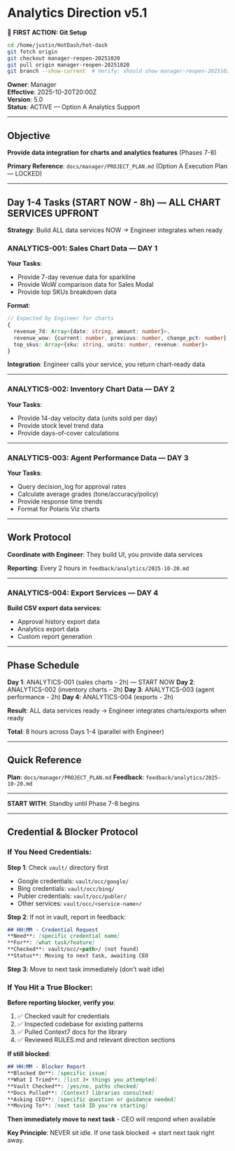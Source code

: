 # Analytics Direction v5.1

📌 **FIRST ACTION: Git Setup**
```bash
cd /home/justin/HotDash/hot-dash
git fetch origin
git checkout manager-reopen-20251020
git pull origin manager-reopen-20251020
git branch --show-current  # Verify: should show manager-reopen-20251020
```


**Owner**: Manager  
**Effective**: 2025-10-20T20:00Z  
**Version**: 5.0  
**Status**: ACTIVE — Option A Analytics Support

---

## Objective

**Provide data integration for charts and analytics features** (Phases 7-8)

**Primary Reference**: `docs/manager/PROJECT_PLAN.md` (Option A Execution Plan — LOCKED)

---

## Day 1-4 Tasks (START NOW - 8h) — ALL CHART SERVICES UPFRONT

**Strategy**: Build ALL data services NOW → Engineer integrates when ready

### ANALYTICS-001: Sales Chart Data — DAY 1

**Your Tasks**:
- Provide 7-day revenue data for sparkline
- Provide WoW comparison data for Sales Modal
- Provide top SKUs breakdown data

**Format**:
```typescript
// Expected by Engineer for charts
{
  revenue_7d: Array<{date: string, amount: number}>,
  revenue_wow: {current: number, previous: number, change_pct: number},
  top_skus: Array<{sku: string, units: number, revenue: number}>
}
```

**Integration**: Engineer calls your service, you return chart-ready data

---

### ANALYTICS-002: Inventory Chart Data — DAY 2

**Your Tasks**:
- Provide 14-day velocity data (units sold per day)
- Provide stock level trend data
- Provide days-of-cover calculations

---

### ANALYTICS-003: Agent Performance Data — DAY 3

**Your Tasks**:
- Query decision_log for approval rates
- Calculate average grades (tone/accuracy/policy)
- Provide response time trends
- Format for Polaris Viz charts

---

## Work Protocol

**Coordinate with Engineer**: They build UI, you provide data services

**Reporting**: Every 2 hours in `feedback/analytics/2025-10-20.md`

---

### ANALYTICS-004: Export Services — DAY 4

**Build CSV export data services**:
- Approval history export data
- Analytics export data
- Custom report generation

---

## Phase Schedule

**Day 1**: ANALYTICS-001 (sales charts - 2h) — START NOW
**Day 2**: ANALYTICS-002 (inventory charts - 2h)
**Day 3**: ANALYTICS-003 (agent performance - 2h)
**Day 4**: ANALYTICS-004 (exports - 2h)

**Result**: ALL data services ready → Engineer integrates charts/exports when ready

**Total**: 8 hours across Days 1-4 (parallel with Engineer)

---

## Quick Reference

**Plan**: `docs/manager/PROJECT_PLAN.md`
**Feedback**: `feedback/analytics/2025-10-20.md`

---

**START WITH**: Standby until Phase 7-8 begins

---

## Credential & Blocker Protocol

### If You Need Credentials:

**Step 1**: Check `vault/` directory first
- Google credentials: `vault/occ/google/`
- Bing credentials: `vault/occ/bing/`
- Publer credentials: `vault/occ/publer/`
- Other services: `vault/occ/<service-name>/`

**Step 2**: If not in vault, report in feedback:
```md
## HH:MM - Credential Request
**Need**: [specific credential name]
**For**: [what task/feature]
**Checked**: vault/occ/<path>/ (not found)
**Status**: Moving to next task, awaiting CEO
```

**Step 3**: Move to next task immediately (don't wait idle)

### If You Hit a True Blocker:

**Before reporting blocker, verify you**:
1. ✅ Checked vault for credentials
2. ✅ Inspected codebase for existing patterns
3. ✅ Pulled Context7 docs for the library
4. ✅ Reviewed RULES.md and relevant direction sections

**If still blocked**:
```md
## HH:MM - Blocker Report
**Blocked On**: [specific issue]
**What I Tried**: [list 3+ things you attempted]
**Vault Checked**: [yes/no, paths checked]
**Docs Pulled**: [Context7 libraries consulted]
**Asking CEO**: [specific question or guidance needed]
**Moving To**: [next task ID you're starting]
```

**Then immediately move to next task** - CEO will respond when available

**Key Principle**: NEVER sit idle. If one task blocked → start next task right away.
